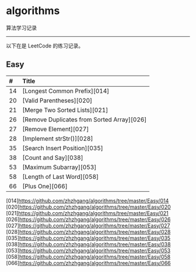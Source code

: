 # algorithms
算法学习记录

-----------
以下在是 LeetCode 的练习记录。

## Easy

| #    | Title                                    |
| :--- | :--------------------------------------- |
| 14   | [Longest Common Prefix][014]             |
| 20   | [Valid Parentheses][020]                 |
| 21   | [Merge Two Sorted Lists][021]            |
| 26   | [Remove Duplicates from Sorted Array][026] | 
| 27   | [Remove Element][027]                    |
| 28   | [Implement strStr()][028]                |
| 35   | [Search Insert Position][035]            |
| 38   | [Count and Say][038]                     |
| 53   | [Maximum Subarray][053]                  |
| 58   | [Length of Last Word][058]               |
| 66   | [Plus One][066]                          |







[014]https://github.com/zhzhgang/algorithms/tree/master/Easy/014
[020]https://github.com/zhzhgang/algorithms/tree/master/Easy/020
[021]https://github.com/zhzhgang/algorithms/tree/master/Easy/021
[026]https://github.com/zhzhgang/algorithms/tree/master/Easy/026
[027]https://github.com/zhzhgang/algorithms/tree/master/Easy/027
[028]https://github.com/zhzhgang/algorithms/tree/master/Easy/028
[035]https://github.com/zhzhgang/algorithms/tree/master/Easy/035
[038]https://github.com/zhzhgang/algorithms/tree/master/Easy/038
[053]https://github.com/zhzhgang/algorithms/tree/master/Easy/053
[058]https://github.com/zhzhgang/algorithms/tree/master/Easy/058
[066]https://github.com/zhzhgang/algorithms/tree/master/Easy/066